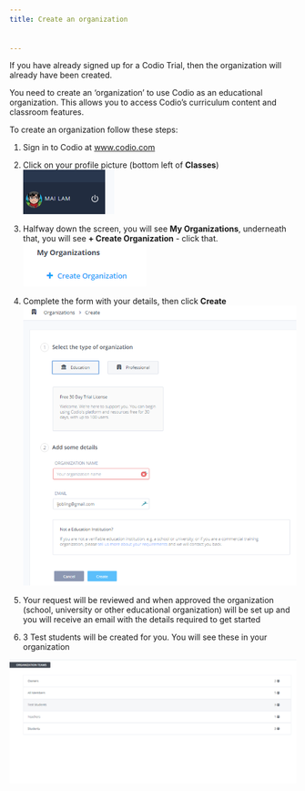 ```yaml
---
title: Create an organization


---
```


If you have already signed up for a Codio Trial, then the organization will already have been created.

You need to create an ‘organization’ to use Codio as an educational organization. This allows you to access Codio’s curriculum content and classroom features.

To create an organization follow these steps:

1. Sign in to Codio at www.codio.com
1. Click on your profile picture  (bottom left of  **Classes**)
![authtoken](/img/class_administration/profilepic.png)

1. Halfway down the screen, you will see **My Organizations**, underneath that, you will see **+ Create Organization** - click that.
![authtoken](/img/class_administration/createanorganization/createorg.png)


1. Complete the form with your details, then click **Create**
![authtoken](/img/class_administration/createanorganization/completeform.png)


1. Your request will be reviewed and when approved the organization (school, university or other educational organization) will be set up and you will receive an email with the details required to get started

1.  3 Test students will be created for you.  You will see these in your organization

![authtoken](/img/class_administration/createanorganization/org_teams.png)
